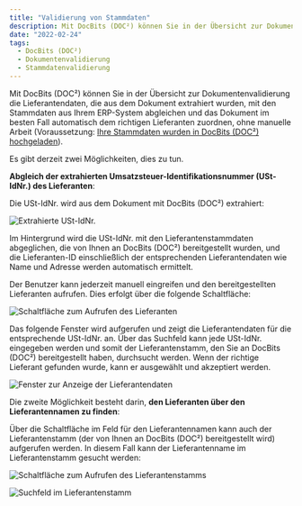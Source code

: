 ```yaml
---
title: "Validierung von Stammdaten"
description: Mit DocBits (DOC²) können Sie in der Übersicht zur Dokumentenvalidierung die Lieferantendaten, die aus dem Dokument extrahiert wurden, mit den Stammdaten aus Ihrem ERP-System abgleichen und das Dokument im besten Fall automatisch dem richtigen Lieferanten zuordnen, ohne manuelle Arbeit.
date: "2022-02-24"
tags:
  - DocBits (DOC²)
  - Dokumentenvalidierung
  - Stammdatenvalidierung
---
```


Mit DocBits (DOC²) können Sie in der Übersicht zur Dokumentenvalidierung die Lieferantendaten, die aus dem Dokument extrahiert wurden, mit den Stammdaten aus Ihrem ERP-System abgleichen und das Dokument im besten Fall automatisch dem richtigen Lieferanten zuordnen, ohne manuelle Arbeit (Voraussetzung: [Ihre Stammdaten wurden in DocBits (DOC²) hochgeladen](/docbits/settings-master-data-validation/)).

Es gibt derzeit zwei Möglichkeiten, dies zu tun.

**Abgleich der extrahierten Umsatzsteuer-Identifikationsnummer (USt-IdNr.) des Lieferanten**:

Die USt-IdNr. wird aus dem Dokument mit DocBits (DOC²) extrahiert:

![Extrahierte USt-IdNr.](/_images/docbits/DOC2_master-data-validation_1.png)

Im Hintergrund wird die USt-IdNr. mit den Lieferantenstammdaten abgeglichen, die von Ihnen an DocBits (DOC²) bereitgestellt wurden, und die Lieferanten-ID einschließlich der entsprechenden Lieferantendaten wie Name und Adresse werden automatisch ermittelt.

Der Benutzer kann jederzeit manuell eingreifen und den bereitgestellten Lieferanten aufrufen. Dies erfolgt über die folgende Schaltfläche:

![Schaltfläche zum Aufrufen des Lieferanten](/_images/docbits/image-21.png)

Das folgende Fenster wird aufgerufen und zeigt die Lieferantendaten für die entsprechende USt-IdNr. an. Über das Suchfeld kann jede USt-IdNr. eingegeben werden und somit der Lieferantenstamm, den Sie an DocBits (DOC²) bereitgestellt haben, durchsucht werden. Wenn der richtige Lieferant gefunden wurde, kann er ausgewählt und akzeptiert werden.

![Fenster zur Anzeige der Lieferantendaten](/_images/docbits/image-23-1024x276.png)

Die zweite Möglichkeit besteht darin, **den Lieferanten über den Lieferantennamen zu finden**:

Über die Schaltfläche im Feld für den Lieferantennamen kann auch der Lieferantenstamm (der von Ihnen an DocBits (DOC²) bereitgestellt wird) aufgerufen werden. In diesem Fall kann der Lieferantenname im Lieferantenstamm gesucht werden:

![Schaltfläche zum Aufrufen des Lieferantenstamms](/_images/docbits/image-24.png)

![Suchfeld im Lieferantenstamm](/_images/docbits/image-25-1024x192.png)